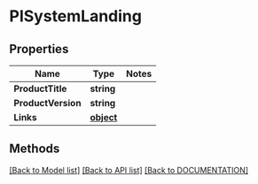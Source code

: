 # PISystemLanding

## Properties
Name | Type | Notes
------------ | ------------- | -------------
**ProductTitle** | **string**
**ProductVersion** | **string**
**Links** | **[**object**](../Model/Object.md)**

## Methods
[[Back to Model list]](../../DOCUMENTATION.md#documentation-for-models) [[Back to API list]](../../DOCUMENTATION.md#documentation-for-api-endpoints) [[Back to DOCUMENTATION]](../../DOCUMENTATION.md)
